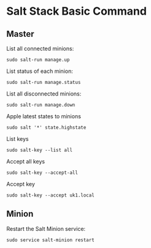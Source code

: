 
# Salt Stack Basic Command #

## Master ##

List all connected minions:

```
sudo salt-run manage.up
```

List status of each minion:

```
sudo salt-run manage.status
```

List all disconnected minions:

```
sudo salt-run manage.down
```

Apple latest states to minions

```
sudo salt '*' state.highstate
```

List keys

```
sudo salt-key --list all
```

Accept all keys

```
sudo salt-key --accept-all
```

Accept key

```
sudo salt-key --accept uk1.local
```

## Minion ##

Restart the Salt Minion service:

```
sudo service salt-minion restart
```
